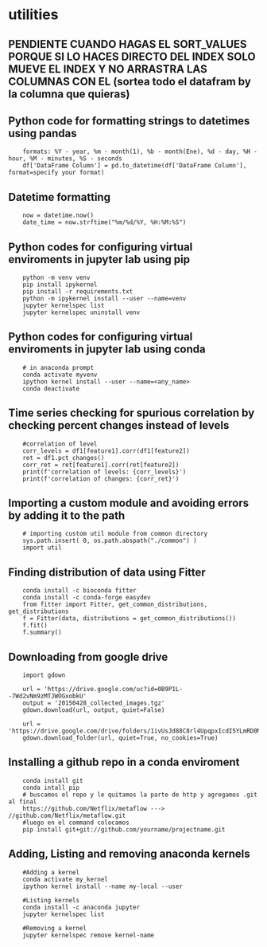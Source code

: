 # utilities

## PENDIENTE CUANDO HAGAS EL SORT_VALUES PORQUE SI LO HACES DIRECTO DEL INDEX SOLO MUEVE EL INDEX Y NO ARRASTRA LAS COLUMNAS CON EL (sortea todo el datafram by la columna que quieras)

## Python code for formatting strings to datetimes using pandas
``` 
    formats: %Y - year, %m - month(1), %b - month(Ene), %d - day, %H - hour, %M - minutes, %S - seconds
    df['DataFrame Column'] = pd.to_datetime(df['DataFrame Column'], format=specify your format)
```
## Datetime formatting
``` 
    now = datetime.now()
    date_time = now.strftime("%m/%d/%Y, %H:%M:%S")
```
## Python codes for configuring virtual enviroments in jupyter lab using pip
``` pip install jupyter lab
    python -m venv venv
    pip install ipykernel
    pip install -r requirements.txt
    python -m ipykernel install --user --name=venv
    jupyter kernelspec list
    jupyter kernelspec uninstall venv
```
## Python codes for configuring virtual enviroments in jupyter lab using conda
``` 
    # in anaconda prompt
    conda activate myvenv
    ipython kernel install --user --name=<any_name>
    conda deactivate
```
## Time series checking for spurious correlation by checking percent changes instead of levels
``` 
    #correlation of level
    corr_levels = df1[feature1].corr(df1[feature2])
    ret = df1.pct_changes()
    corr_ret = ret[feature1].corr(ret[feature2])
    print(f'correlation of levels: {corr_levels}')
    print(f'correlation of changes: {corr_ret}')
```
## Importing a custom module and avoiding errors by adding it to the path
```
    # importing custom util module from common directory
    sys.path.insert( 0, os.path.abspath("./common") )
    import util
```
## Finding distribution of data using Fitter
```
    conda install -c bioconda fitter
    conda install -c conda-forge easydev
    from fitter import Fitter, get_common_distributions, get_distributions
    f = Fitter(data, distributions = get_common_distributions())
    f.fit()
    f.summary()
```
## Downloading from google drive
```
    import gdown

    url = 'https://drive.google.com/uc?id=0B9P1L--7Wd2vNm9zMTJWOGxobkU'
    output = '20150428_collected_images.tgz'
    gdown.download(url, output, quiet=False)
    
    url = 'https://drive.google.com/drive/folders/1ivUsJd88C8rl4UpqpxIcdI5YLmRD0Mfj'
    gdown.download_folder(url, quiet=True, no_cookies=True)
```
## Installing a github repo in a conda enviroment
```
    conda install git
    conda intall pip
    # buscamos el repo y le quitamos la parte de http y agregamos .git al final
    https://github.com/Netflix/metaflow ---> //github.com/Netflix/metaflow.git
    #luego en el command colocamos
    pip install git+git://github.com/yourname/projectname.git
```
## Adding, Listing and removing anaconda kernels
```
    #Adding a kernel
    conda activate my_kernel
    ipython kernel install --name my-local --user
    
    #Listing kernels
    conda install -c anaconda jupyter
    jupyter kernelspec list
    
    #Removing a kernel
    jupyter kernelspec remove kernel-name
    
```
